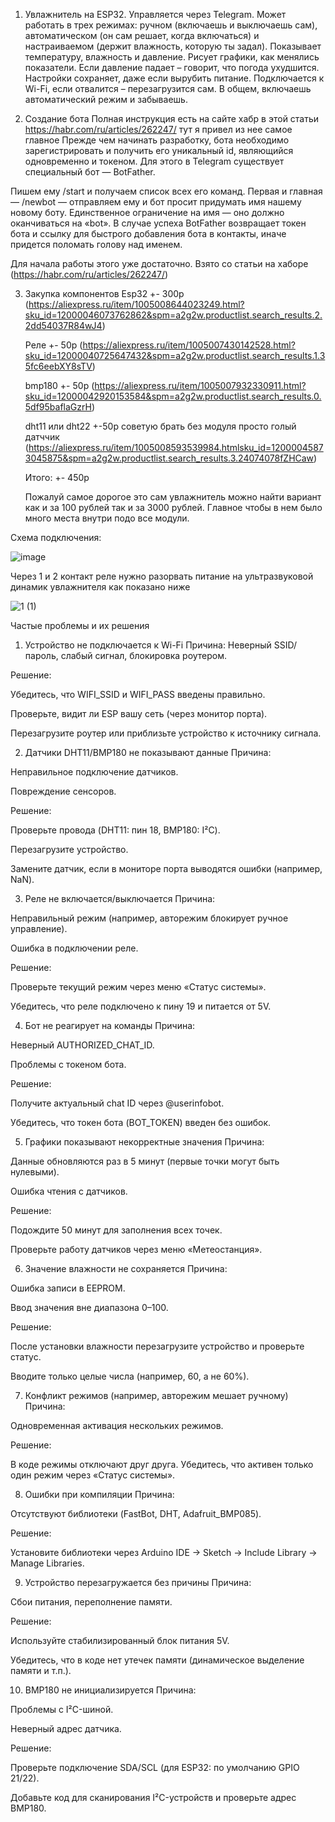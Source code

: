1. Увлажнитель на ESP32. Управляется через Telegram. Может работать в трех режимах: ручном (включаешь и выключаешь сам), автоматическом (он сам решает, когда включаться) и настраиваемом (держит влажность, которую ты задал). Показывает температуру, влажность и давление. Рисует графики, как менялись показатели. Если давление падает – говорит, что погода ухудшится. Настройки сохраняет, даже если вырубить питание. Подключается к Wi-Fi, если отвалится – перезагрузится сам. В общем, включаешь автоматический режим и забываешь.


2. Создание бота
Полная инструкция есть на сайте хабр в этой статьи https://habr.com/ru/articles/262247/ тут я привел из нее самое главное
Прежде чем начинать разработку, бота необходимо зарегистрировать и получить его уникальный id, являющийся одновременно и токеном. Для этого в Telegram существует специальный бот — BotFather.

Пишем ему /start и получаем список всех его команд.
Первая и главная — /newbot — отправляем ему и бот просит придумать имя нашему новому боту. Единственное ограничение на имя — оно должно оканчиваться на «bot». В случае успеха BotFather возвращает токен бота и ссылку для быстрого добавления бота в контакты, иначе придется поломать голову над именем.

Для начала работы этого уже достаточно. Взято со статьи на хаборе (https://habr.com/ru/articles/262247/)

3. Закупка компонентов
   Esp32 +- 300р (https://aliexpress.ru/item/1005008644023249.html?sku_id=12000046073762862&spm=a2g2w.productlist.search_results.2.2dd54037R84wJ4)
   
   Реле +- 50р (https://aliexpress.ru/item/1005007430142528.html?sku_id=12000040725647432&spm=a2g2w.productlist.search_results.1.35fc6eebXY8sTV)
   
   bmp180 +- 50р (https://aliexpress.ru/item/1005007932330911.html?sku_id=12000042920153584&spm=a2g2w.productlist.search_results.0.5df95baflaGzrH)
   
   dht11 или dht22 +-50р советую брать без модуля просто голый датччик (https://aliexpress.ru/item/1005008593539984.htmlsku_id=12000045873045875&spm=a2g2w.productlist.search_results.3.24074078fZHCaw)

   Итого: +- 450р

   Пожалуй самое дорогое это сам увлажнитель можно найти вариант как и за 100 рублей так и за 3000 рублей. Главное чтобы в нем было много места внутри подо все модули.
   




Схема подключения:


![image](https://github.com/user-attachments/assets/17488b49-b213-48f0-9719-9811b3e67891)


Через 1 и 2 контакт реле нужно разорвать питание на ультразвуковой динамик увлажнителя как показано ниже 


![1 (1)](https://github.com/user-attachments/assets/1e949bee-fd39-4e4e-9a2e-bafc937c7eca)





Частые проблемы и их решения
1. Устройство не подключается к Wi-Fi
Причина: Неверный SSID/пароль, слабый сигнал, блокировка роутером.

Решение:

Убедитесь, что WIFI_SSID и WIFI_PASS введены правильно.

Проверьте, видит ли ESP вашу сеть (через монитор порта).

Перезагрузите роутер или приблизьте устройство к источнику сигнала.

2. Датчики DHT11/BMP180 не показывают данные
Причина:

Неправильное подключение датчиков.

Повреждение сенсоров.

Решение:

Проверьте провода (DHT11: пин 18, BMP180: I²C).

Перезагрузите устройство.

Замените датчик, если в мониторе порта выводятся ошибки (например, NaN).

3. Реле не включается/выключается
Причина:

Неправильный режим (например, авторежим блокирует ручное управление).

Ошибка в подключении реле.

Решение:

Проверьте текущий режим через меню «Статус системы».

Убедитесь, что реле подключено к пину 19 и питается от 5V.

4. Бот не реагирует на команды
Причина:

Неверный AUTHORIZED_CHAT_ID.

Проблемы с токеном бота.

Решение:

Получите актуальный chat ID через @userinfobot.

Убедитесь, что токен бота (BOT_TOKEN) введен без ошибок.

5. Графики показывают некорректные значения
Причина:

Данные обновляются раз в 5 минут (первые точки могут быть нулевыми).

Ошибка чтения с датчиков.

Решение:

Подождите 50 минут для заполнения всех точек.

Проверьте работу датчиков через меню «Метеостанция».

6. Значение влажности не сохраняется
Причина:

Ошибка записи в EEPROM.

Ввод значения вне диапазона 0–100.

Решение:

После установки влажности перезагрузите устройство и проверьте статус.

Вводите только целые числа (например, 60, а не 60%).

7. Конфликт режимов (например, авторежим мешает ручному)
Причина:

Одновременная активация нескольких режимов.

Решение:

В коде режимы отключают друг друга. Убедитесь, что активен только один режим через «Статус системы».

8. Ошибки при компиляции
Причина:

Отсутствуют библиотеки (FastBot, DHT, Adafruit_BMP085).

Решение:

Установите библиотеки через Arduino IDE → Sketch → Include Library → Manage Libraries.

9. Устройство перезагружается без причины
Причина:

Сбои питания, переполнение памяти.

Решение:

Используйте стабилизированный блок питания 5V.

Убедитесь, что в коде нет утечек памяти (динамическое выделение памяти и т.п.).

10. BMP180 не инициализируется
Причина:

Проблемы с I²C-шиной.

Неверный адрес датчика.

Решение:

Проверьте подключение SDA/SCL (для ESP32: по умолчанию GPIO 21/22).

Добавьте код для сканирования I²C-устройств и проверьте адрес BMP180.

